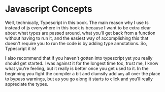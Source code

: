 # Javascript Concepts

Well, technically, Typescript in this book. The main reason why I use ts instead of js everywhere in this book is because I want to be extra clear about what types are passed around, what you'll get back from a function without having to run it, and the easiest way of accomplishing this that doesn't require you to run the code is by adding type annotations. So, Typescript it is!

I also recommend that if you haven't gotten into typescript yet you really should get started. I was against it for the longest time too, trust me, I know what you're feeling, but it really is better once you get used to it. In the beginning you fight the compiler a bit and clumsily add `any` all over the place to bypass warnings, but as you go along it starts to click and you'll really appreciate the types.
